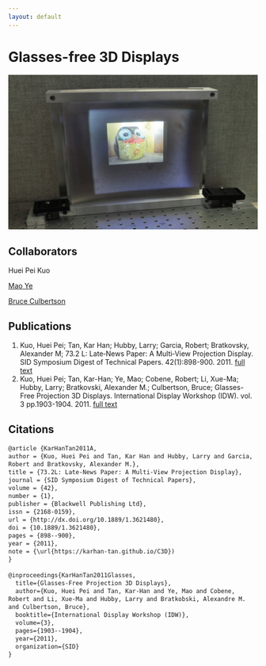 ```yaml
---
layout: default
---
```


# Glasses-free 3D Displays

![](/C3D/C3D_View.gif)


## Collaborators

Huei Pei Kuo

[Mao Ye](https://www.linkedin.com/in/mao-ye-81ba7822/)

[Bruce Culbertson](https://www.linkedin.com/in/bruce-culbertson-a633a32/)

## Publications

1.  Kuo, Huei Pei; Tan, Kar Han; Hubby, Larry; Garcia, Robert; Bratkovsky, Alexander M;  73.2 L: Late‐News Paper: A Multi‐View Projection Display. SID Symposium Digest of Technical Papers. 42(1):898-900. 2011. [full text](/Publications/KarHanTan2011A.pdf)
1.  Kuo, Huei Pei; Tan, Kar-Han; Ye, Mao; Cobene, Robert; Li, Xue-Ma; Hubby, Larry; Bratkovski, Alexander M.; Culbertson, Bruce;  Glasses-Free Projection 3D Displays. International Display Workshop (IDW). vol. 3 pp.1903-1904. 2011. [full text](/Publications/KarHanTan2011Glasses-Free.pdf)

## Citations
```
@article {KarHanTan2011A,
author = {Kuo, Huei Pei and Tan, Kar Han and Hubby, Larry and Garcia, Robert and Bratkovsky, Alexander M.},
title = {73.2L: Late-News Paper: A Multi-View Projection Display},
journal = {SID Symposium Digest of Technical Papers},
volume = {42},
number = {1},
publisher = {Blackwell Publishing Ltd},
issn = {2168-0159},
url = {http://dx.doi.org/10.1889/1.3621480},
doi = {10.1889/1.3621480},
pages = {898--900},
year = {2011},
note = {\url{https://karhan-tan.github.io/C3D})
}

@inproceedings{KarHanTan2011Glasses,
  title={Glasses-Free Projection 3D Displays},
  author={Kuo, Huei Pei and Tan, Kar-Han and Ye, Mao and Cobene, Robert and Li, Xue-Ma and Hubby, Larry and Bratkobski, Alexandre M. and Culbertson, Bruce},
  booktitle={International Display Workshop (IDW)},
  volume={3},
  pages={1903--1904},
  year={2011},
  organization={SID}
}
```
